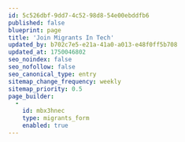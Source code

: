 ```yaml
---
id: 5c526dbf-9dd7-4c52-98d8-54e00ebddfb6
published: false
blueprint: page
title: 'Join Migrants In Tech'
updated_by: b702c7e5-e21a-41a0-a013-e48f0ff5b708
updated_at: 1750046802
seo_noindex: false
seo_nofollow: false
seo_canonical_type: entry
sitemap_change_frequency: weekly
sitemap_priority: 0.5
page_builder:
  -
    id: mbx3hnec
    type: migrants_form
    enabled: true
---
```

